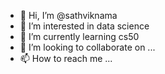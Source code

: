 - 👋 Hi, I’m @sathviknama
- 👀 I’m interested in data science
- 🌱 I’m currently learning cs50
- 💞️ I’m looking to collaborate on ...
- 📫 How to reach me ...

<!---
sathviknama/sathviknama is a ✨ special ✨ repository because its `README.md` (this file) appears on your GitHub profile.
You can click the Preview link to take a look at your changes.
--->
